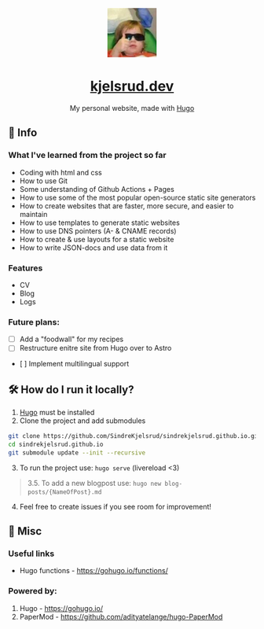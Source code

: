 <div align="center">
  <img alt="logo" src="static/img/coolkid.png" width="100" />
</div>
<h1 align="center">
  <a href="https://kjelsrud.dev">kjelsrud.dev</a>
</h1>
<p align="center">
  My personal website, made with <a href="https://gohugo.io/">Hugo</a>
</p>

## 📝 Info

### What I've learned from the project so far

- Coding with html and css
- How to use Git
- Some understanding of Github Actions + Pages
- How to use some of the most popular open-source static site generators
- How to create websites that are faster, more secure, and easier to maintain
- How to use templates to generate static websites
- How to use DNS pointers (A- & CNAME records)
- How to create & use layouts for a static website
- How to write JSON-docs and use data from it

### Features

- CV
- Blog
- Logs

### Future plans:

- [ ] Add a "foodwall" for my recipes
- [ ] Restructure enitre site from Hugo over to Astro
- [ ] Implement multilingual support

## 🛠️ How do I run it locally?

1. [Hugo](https://gohugo.io/) must be installed
2. Clone the project and add submodules

```bash
git clone https://github.com/SindreKjelsrud/sindrekjelsrud.github.io.git
cd sindrekjelsrud.github.io
git submodule update --init --recursive
```

3. To run the project use: `hugo serve` (livereload \<3)

> 3.5. To add a new blogpost use: `hugo new blog-posts/{NameOfPost}.md`

4. Feel free to create issues if you see room for improvement!

## 🫶 Misc

### Useful links

- Hugo functions - https://gohugo.io/functions/

### Powered by:

1. Hugo - https://gohugo.io/
2. PaperMod - https://github.com/adityatelange/hugo-PaperMod

